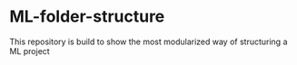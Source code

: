 # ML-folder-structure
This repository is build to show the most modularized way of structuring a ML project
